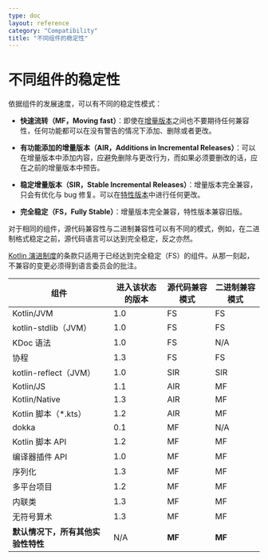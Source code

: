 ```yaml
---
type: doc
layout: reference
category: "Compatibility"
title: "不同组件的稳定性"
---
```


# 不同组件的稳定性

依据组件的发展速度，可以有不同的稳定性模式：
<a name="moving-fast"></a>
*   **快速流转（MF，Moving fast）**：即使在[增量版本](kotlin-evolution.html#feature-releases-and-incremental-releases)之间也不要期待任何兼容性，任何功能都可以在没有警告的情况下添加、删除或者更改。

*   **有功能添加的增量版本（AIR，Additions in Incremental Releases）**：可以在增量版本中添加内容，应避免删除与更改行为，而如果必须要删改的话，应在之前的增量版本中预告。

*   **稳定增量版本（SIR，Stable Incremental Releases）**：增量版本完全兼容，只会有优化与 bug 修复。可以在[特性版本](kotlin-evolution.html#feature-releases-and-incremental-releases)中进行任何更改。

<a name="fully-stable"></a>
*   **完全稳定（FS，Fully Stable）**：增量版本完全兼容，特性版本兼容旧版。

对于相同的组件，源代码兼容性与二进制兼容性可以有不同的模式，例如，在二进制格式稳定之前，源代码语言可以达到完全稳定，反之亦然。

[Kotlin 演进制度](kotlin-evolution.html)的条款只适用于已经达到完全稳定（FS）的组件。从那一刻起，不兼容的变更必须得到语言委员会的批注。

|**组件**|**进入该状态的版本**|**源代码兼容模式**|**二进制兼容模式**|
| --- | --- | --- | --- |
| Kotlin/JVM|1.0|FS|FS|
| kotlin-stdlib（JVM）|1.0|FS|FS
| KDoc 语法|1.0|FS|N/A
| 协程|1.3|FS|FS
| kotlin-reflect（JVM）|1.0|SIR|SIR
| Kotlin/JS|1.1|AIR|MF
| Kotlin/Native|1.3|AIR|MF
| Kotlin 脚本（*.kts）|1.2|AIR|MF
| dokka|0.1|MF|N/A
| Kotlin 脚本 API|1.2|MF|MF
| 编译器插件 API|1.0|MF|MF
| 序列化|1.3|MF|MF
| 多平台项目|1.2|MF|MF
| 内联类|1.3|MF|MF
| 无符号算术|1.3|MF|MF
| **默认情况下，所有其他实验性特性**|N/A|**MF**|**MF**